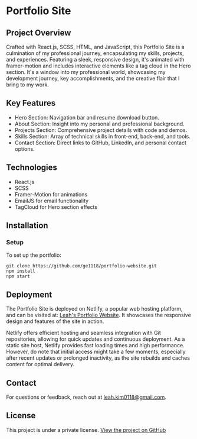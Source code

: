 # Portfolio Site

## Project Overview
Crafted with React.js, SCSS, HTML, and JavaScript, this Portfolio Site is a culmination of my professional journey, encapsulating my skills, projects, and experiences. Featuring a sleek, responsive design, it's animated with framer-motion and includes interactive elements like a tag cloud in the Hero section. It's a window into my professional world, showcasing my development journey, key accomplishments, and the creative flair that I bring to my work.

## Key Features
- Hero Section: Navigation bar and resume download button.
- About Section: Insight into my personal and professional background.
- Projects Section: Comprehensive project details with code and demos.
- Skills Section: Array of technical skills in front-end, back-end, and tools.
- Contact Section: Direct links to GitHub, LinkedIn, and personal contact options.

## Technologies
- React.js
- SCSS
- Framer-Motion for animations
- EmailJS for email functionality
- TagCloud for Hero section effects

## Installation

### Setup
To set up the portfolio:
```
git clone https://github.com/ge1118/portfolio-website.git
npm install
npm start
```

## Deployment
The Portfolio Site is deployed on Netlify, a popular web hosting platform, and can be visited at: [Leah's Portfolio Website](https://leah-portfolio-website.netlify.app/). It showcases the responsive design and features of the site in action.

Netlify offers efficient hosting and seamless integration with Git repositories, allowing for quick updates and continuous deployment. As a static site host, Netlify provides fast loading times and high performance. However, do note that initial access might take a few moments, especially after recent updates or prolonged inactivity, as the site rebuilds and caches content for optimal delivery.

## Contact
For questions or feedback, reach out at [leah.kim0118@gmail.com](mailto:leah.kim0118@gmail.com).

## License
This project is under a private license.
[View the project on GitHub](https://github.com/ge1118/portfolio-website)

